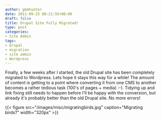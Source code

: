 ```yaml
---
author: gbmhunter
date: 2011-09-25 08:21:55+00:00
draft: false
title: Drupal Site Fully Migrated!
type: post
categories:
- Site Admin
tags:
- Drupal
- migration
- site admin
- Wordpress
---
```


Finally, a few weeks after I started, the old Drupal site has been completely migrated to Wordpress. Lets hope it stays this way for a while! The amount of content is getting to a point where converting it from one CMS to another becomes a rather tedious task (100's of pages + media) :-). Tidying up and link fixing still needs to happen before I'll be happy with the conversion, but already it's probably better than the old Drupal site. No more errors!

{{< figure src="/images/misc/migratingbirds.jpg" caption="Migrating birds?"  width="320px" >}}

